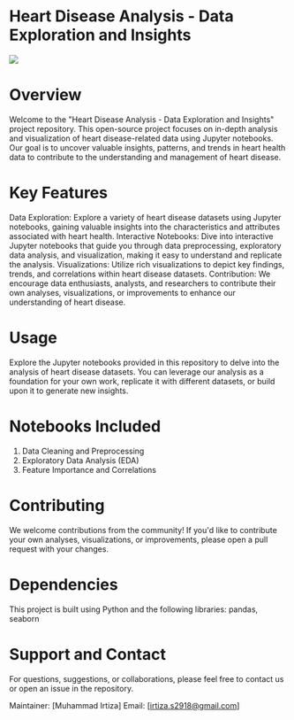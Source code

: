# Heart Disease Analysis - Data Exploration and Insights
![](https://github.com/Irtiza1/Heart_Disease_DataSet_Analysis/assets/65397723/d9994846-cafd-4686-bf82-29d2f3221197)

# Overview
Welcome to the "Heart Disease Analysis - Data Exploration and Insights" project repository. This open-source project focuses on in-depth analysis and visualization of heart disease-related data using Jupyter notebooks. Our goal is to uncover valuable insights, patterns, and trends in heart health data to contribute to the understanding and management of heart disease.

# Key Features
Data Exploration: 
Explore a variety of heart disease datasets using Jupyter notebooks, gaining valuable insights into the characteristics and attributes associated with heart health.
Interactive Notebooks: Dive into interactive Jupyter notebooks that guide you through data preprocessing, exploratory data analysis, and visualization, making it easy to understand and replicate the analysis.
Visualizations: Utilize rich visualizations to depict key findings, trends, and correlations within heart disease datasets.
Contribution: We encourage data enthusiasts, analysts, and researchers to contribute their own analyses, visualizations, or improvements to enhance our understanding of heart disease.

# Usage
Explore the Jupyter notebooks provided in this repository to delve into the analysis of heart disease datasets. You can leverage our analysis as a foundation for your own work, replicate it with different datasets, or build upon it to generate new insights.

# Notebooks Included
1. Data Cleaning and Preprocessing
2. Exploratory Data Analysis (EDA)
3. Feature Importance and Correlations

# Contributing
We welcome contributions from the community! If you'd like to contribute your own analyses, visualizations, or improvements, please open a pull request with your changes.

# Dependencies
This project is built using Python and the following libraries:
pandas,
seaborn

# Support and Contact
For questions, suggestions, or collaborations, please feel free to contact us or open an issue in the repository.

Maintainer: [Muhammad Irtiza]
Email: [irtiza.s2918@gmail.com]

